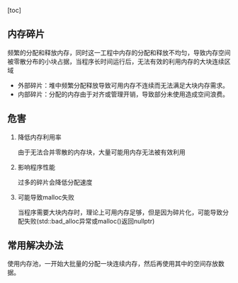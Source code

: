 [toc]

## 内存碎片

频繁的分配和释放内存，同时这一工程中内存的分配和释放不均匀，导致内存空间被零散分布的小块占据，当程序长时间运行后，无法有效的利用内存的大块连续区域

* 外部碎片：堆中频繁分配释放导致可用内存不连续而无法满足大块内存需求。
* 内部碎片：分配的内存由于对齐或管理开销，导致部分未使用造成空间浪费。

## 危害

1. 降低内存利用率

   由于无法合并零散的内存块，大量可能用内存无法被有效利用

2. 影响程序性能

   过多的碎片会降低分配速度

3. 可能导致malloc失败

   当程序需要大块内存时，理论上可用内存足够，但是因为碎片化，可能导致分配失败(std::bad_alloc异常或malloc()返回nullptr)

   

## 常用解决办法

使用内存池，一开始大批量的分配一块连续内存，然后再使用其中的空间存放数据。
